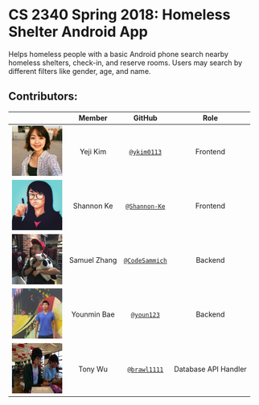 # CS 2340 Spring 2018: Homeless Shelter Android App

 Helps homeless people with a basic Android phone search nearby homeless shelters, check-in, and reserve rooms.
 Users may search by different filters like gender, age, and name.

## Contributors:

|                                       |   **Member**   |                   **GitHub**                 |            **Role**            |
|---------------------------------------|:--------------:|:--------------------------------------------:|:------------------------------:|
| <img src="readme_res/yeji.jpg" width="100" height="100" /> | Yeji Kim  |[`@ykim0113`](https://github.com/ykim0113)            | Frontend |
| <img src="readme_res/shannon.jpg" width="100" height="100" /> | Shannon Ke   |[`@Shannon-Ke`](https://github.com/Shannon-Ke)   | Frontend |
| <img src="readme_res/samuel.jpg" width="100" height="100" /> | Samuel Zhang |[`@CodeSammich`](https://github.com/CodeSammich)  | Backend |
| <img src="readme_res/youn.jpg" width="100" height="100" /> | Younmin Bae    |[`@youn123`](https://github.com/youn123)| Backend |
| <img src="readme_res/tony.jpg" width="100" height="100" /> | Tony Wu    |[`@brawl1111`](https://github.com/brawl1111)| Database API Handler |
